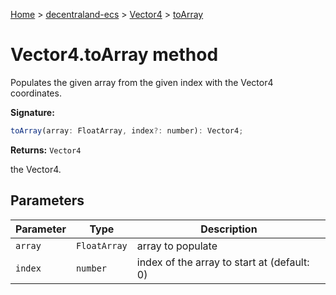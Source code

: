 [Home](./index) &gt; [decentraland-ecs](./decentraland-ecs.md) &gt; [Vector4](./decentraland-ecs.vector4.md) &gt; [toArray](./decentraland-ecs.vector4.toarray.md)

# Vector4.toArray method

Populates the given array from the given index with the Vector4 coordinates.

**Signature:**
```javascript
toArray(array: FloatArray, index?: number): Vector4;
```
**Returns:** `Vector4`

the Vector4.

## Parameters

|  Parameter | Type | Description |
|  --- | --- | --- |
|  `array` | `FloatArray` | array to populate |
|  `index` | `number` | index of the array to start at (default: 0) |

